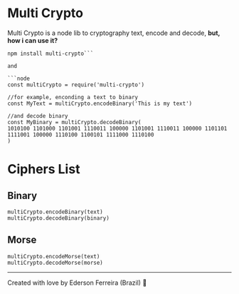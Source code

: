 # Multi Crypto

Multi Crypto is a node lib to cryptography text, encode and decode, **but, how i can use it?**

```node
npm install multi-crypto```

and

```node
const multiCrypto = require('multi-crypto')

//for example, enconding a text to binary
const MyText = multiCrypto.encodeBinary('This is my text')

//and decode binary
const MyBinary = multiCrypto.decodeBinary(
1010100 1101000 1101001 1110011 100000 1101001 1110011 100000 1101101 1111001 100000 1110100 1100101 1111000 1110100
)

```

# Ciphers List

## Binary

```node
multiCrypto.encodeBinary(text)
multiCrypto.decodeBinary(binary)
```

## Morse

```node
multiCrypto.encodeMorse(text)
multiCrypto.decodeMorse(morse)
```

---

Created with love by Ederson Ferreira (Brazil) :green_heart:

